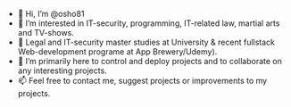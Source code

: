 - 👋 Hi, I’m @osho81
- 👀 I’m interested in IT-security, programming, IT-related law, martial arts and TV-shows. 
- 🌱 Legal and IT-security master studies at University & recent fullstack Web-development programe at App Brewery/Udemy). 
- 💞️ I’m primarily here to control and deploy projects and to collaborate on any interesting projects. 
- 📫 Feel free to contact me, suggest projects or improvements to my projects.  
